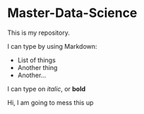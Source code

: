 # Master-Data-Science

This is my repository.

I can type by using Markdown:

* List of things
* Another thing
* Another...

I can type on *italic*, or **bold**

Hi, I am going to mess this up
